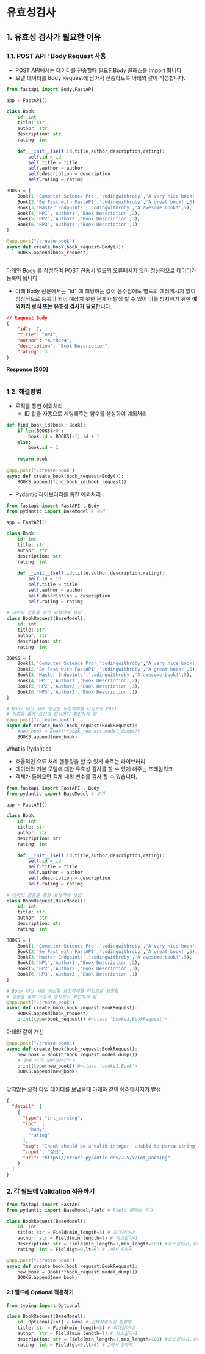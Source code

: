 # 유효성검사

## 1. 유효성 검사가 필요한 이유

### 1.1.  POST API : Body Request 사용

* POST  API에서는 데이터를 전송할때 필요한Body 클래스를 Import 합니다.
* 보낼 데이터를 Body Request에 담아서 전송하도록 아래와 같이 작성합니다.

```python
from fastapi import Body,FastAPI

app = FastAPI()

class Book:
    id: int
    title: str
    author: str
    description: str 
    rating: int
        
    def __init__(self,id,title,author,description,rating):
        self.id = id
        self.title = title
        self.author = author
        self.description = description
        self.rating = rating

BOOKS = [
    Book(1,'Computer Science Pro','codingwithroby','A very nice book!',5),
    Book(2,'Be Fast with FastAPI','codingwithroby','A great book!',5),
    Book(3,'Master Endpoints','codingwithroby','A awesome book!',5),
    Book(4,'HP1','Author1','Book Descriotion',2),
    Book(5,'HP2','Author2','Book Descriotion',3),
    Book(6,'HP3','Author3','Book Descriotion',1)
]

@app.post("/create-book")
async def create_book(book_request=Body()):
    BOOKS.append(book_request)
```

<figure><img src="../.gitbook/assets/image.png" alt=""><figcaption></figcaption></figure>

아래와 Body 를 작성하여 POST 전송시 별도의 오류메시지 없이 정상적으로 데이터가 등록이 됩니다

* 아래 Body 전문에서는 "id" 에 해당하는 값이 음수임에도 별도의 에러메시지 없이 정상적으로 등록이 되어 예상치 못한 문제가 발생 할 수 있어 이를 방지하기 위한 **예외처리 로직 또는 유효성 검사가 필요**합니다.

```json
// Request Body
{
    "id": -7,
    "title": "HP4",
    "author": "Author4",
    "description": "Book Descriotion",
    "rating": 3
}
```



**Response \[200]**

<figure><img src="../.gitbook/assets/image (6).png" alt=""><figcaption></figcaption></figure>

### 1.2. 해결방법

* 로직을 통한 예외처리
  * ID 값을 자동으로 세팅해주는 함수를 생성하여 예외처리

```python
def find_book_id(book: Book):
    if len(BOOKS)>0 :
        book.id = BOOKS[-1].id + 1
    else:
        book.id = 1
    
    return book
    
@app.post("/create-book")
async def create_book(book_request=Body()):
    BOOKS.append(find_book_id(book_request))
```

* Pydantic  라이브러리를 통한 예외처리

```python
from fastapi import FastAPI , Body
from pydantic import BaseModel # 추가

app = FastAPI()

class Book:
    id: int
    title: str
    author: str
    description: str
    rating: int
    
    def __init__(self,id,title,author,description,rating):
        self.id = id
        self.title = title
        self.author = author
        self.description = description
        self.rating = rating
        
# 데이터 검증을 위한 요청객체 생성  
class BookRequest(BaseModel):
    id: int
    title: str
    author: str
    description: str
    rating: int

BOOKS = [
    Book(1,'Computer Science Pro','codingwithroby','A very nice book!',5),
    Book(2,'Be Fast with FastAPI','codingwithroby','A great book!',5),
    Book(3,'Master Endpoints','codingwithroby','A awesome book!',5),
    Book(4,'HP1','Author1','Book Descriotion',2),
    Book(5,'HP2','Author2','Book Descriotion',3),
    Book(6,'HP3','Author3','Book Descriotion',1)
]

# Body 대신 새로 생성한 요청객체를 타입으로 POST
# 검증을 통해 요청과 일치한지 확인하게 됨
@app.post("/create-book")
async def create_book(book_request:BookRequest):
    #new_book = Book(**book_request.model_dump())
    BOOKS.append(new_book)
```

What is Pydantics

* 효율적인 오류 처리 핸들링을 할 수 있게 해주는 라이브러리
* 데이터와 기본 모델에 대한 유효성 검사를 할 수 있게 해주는 프레임워크
* 객체가 들어오면 객체 내의 변수를 검사 할 수 있습니다.

```python
from fastapi import FastAPI , Body
from pydantic import BaseModel # 추가

app = FastAPI()

class Book:
    id: int
    title: str
    author: str
    description: str
    rating: int
    
    def __init__(self,id,title,author,description,rating):
        self.id = id
        self.title = title
        self.author = author
        self.description = description
        self.rating = rating
        
# 데이터 검증을 위한 요청객체 생성  
class BookRequest(BaseModel):
    id: int
    title: str
    author: str
    description: str
    rating: int

BOOKS = [
    Book(1,'Computer Science Pro','codingwithroby','A very nice book!',5),
    Book(2,'Be Fast with FastAPI','codingwithroby','A great book!',5),
    Book(3,'Master Endpoints','codingwithroby','A awesome book!',5),
    Book(4,'HP1','Author1','Book Descriotion',2),
    Book(5,'HP2','Author2','Book Descriotion',3),
    Book(6,'HP3','Author3','Book Descriotion',1)
]

# Body 대신 새로 생성한 요청객체를 타입으로 요청함
# 검증을 통해 요청과 일치한지 확인하게 됨
@app.post("/create-book")
async def create_book(book_request:BookRequest):
    BOOKS.append(book_request)
    print(type(book_request)) #<class 'books2.BookRequest'>
```

아래와 같이 개선

```python
@app.post("/create-book")
async def create_book(book_request:BookRequest):
    new_book = Book(**book_request.model_dump())
    # 앞에 **가 의미하는건? > 
    print(type(new_book)) #<class 'books2.Book'>
    BOOKS.append(new_book)
```

<figure><img src="../.gitbook/assets/image (1).png" alt=""><figcaption></figcaption></figure>

맞지않는 요청 타입 데이터를 보냈을때 아래와 같이 에러메시지가 발생

```json
{
  "detail": [
    {
      "type": "int_parsing",
      "loc": [
        "body",
        "rating"
      ],
      "msg": "Input should be a valid integer, unable to parse string as an integer",
      "input": "삼십",
      "url": "https://errors.pydantic.dev/2.5/v/int_parsing"
    }
  ]
}
```

### 2. 각 필드에 Validation 적용하기

```python
from fastapi import FastAPI
from pydantic import BaseModel,Field # Field 클래스 추가

class BookRequest(BaseModel):
    id: int
    title: str = Field(min_length=3) # 최대길이=3
    author: str = Field(min_length=1) # 최소길이=1
    description: str = Field(min_length=1,max_length=100) #최소길이=1,최대길이=100
    rating: int = Field(gt=0,lt=6) # 1에서 5까지

@app.post("/create-book")
async def create_book(book_request:BookRequest):
    new_book = Book(**book_request.model_dump())
    BOOKS.append(new_book)
```

#### 2.1 필드에 Optional 적용하기

```python
from typing import Optional

class BookRequest(BaseModel):
    id: Optional[int] = None # 선택사항이길 원할때
    title: str = Field(min_length=3) # 최대길이=3
    author: str = Field(min_length=1) # 최소길이=1
    description: str = Field(min_length=1,max_length=100) #최소길이=1,최대길이=100
    rating: int = Field(gt=0,lt=6) # 1에서 5까지

```

<figure><img src="../.gitbook/assets/image (5).png" alt=""><figcaption></figcaption></figure>
